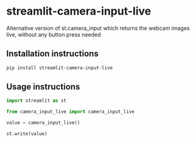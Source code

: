 # streamlit-camera-input-live

Alternative version of st.camera_input which returns the webcam images live, without any button press needed

## Installation instructions 

```sh
pip install streamlit-camera-input-live
```

## Usage instructions

```python
import streamlit as st

from camera_input_live import camera_input_live

value = camera_input_live()

st.write(value)
